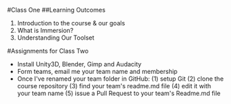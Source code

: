 #Class One
##Learning Outcomes
1. Introduction to the course & our goals
2. What is Immersion? 
3. Understanding Our Toolset

#Assignments for Class Two
* Install Unity3D, Blender, Gimp and Audacity
* Form teams, email me your team name and membership
* Once I've renamed your team folder in GitHub:
	(1) setup Git 
	(2) clone the course repository 
	(3) find your team's readme.md file 
	(4) edit it with your team name 
	(5) issue a Pull Request to your team's Readme.md file
